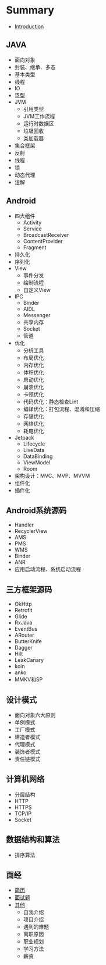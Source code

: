 # Summary

* [Introduction](README.md)

## JAVA
* 面向对象
* 封装、继承、多态
* 基本类型
* 线程
* IO
* 泛型
* JVM
    * 引用类型
    * JVM工作流程
    * 运行时数据区
    * 垃圾回收
    * 类加载器
* 集合框架
* 反射
* 线程
* 锁
* 动态代理
* 注解

## Android
* 四大组件
    * Activity
    * Service
    * BroadcastReceiver
    * ContentProvider
    * Fragment
* 持久化
* 序列化
* View
    * 事件分发
    * 绘制流程
    * 自定义View
* IPC
    * Binder
    * AIDL
    * Messenger
    * 共享内存
    * Socket
    * 管道
* 优化
    * 分析工具
    * 布局优化
    * 内存优化
    * 体积优化
    * 启动优化
    * 崩溃优化
    * 卡顿优化
    * 代码优化：静态检查Lint
    * 编译优化：打包流程、混淆和压缩
    * 存储优化
    * 网络优化
    * 耗电优化
* Jetpack
    * Lifecycle
    * LiveData
    * DataBinding
    * ViewModel
    * Room
* 架构设计：MVC、MVP、MVVM
* 组件化
* 插件化

## Android系统源码
* Handler
* RecyclerView
* AMS
* PMS
* WMS
* Binder
* ANR
* 应用启动流程、系统启动流程

## 三方框架源码
* OkHttp
* Retrofit
* Glide
* RxJava
* EventBus
* ARouter
* ButterKnife
* Dagger
* Hilt
* LeakCanary
* koin
* anko
* MMKV和SP

## 设计模式
* 面向对象六大原则
* 单例模式
* 工厂模式
* 建造者模式
* 代理模式
* 装饰者模式
* 责任链模式

## 计算机网络
* 分层结构
* HTTP
* HTTPS
* TCP/IP
* Socket

## 数据结构和算法
* 排序算法

## 面经
* [简历](./面经/简历.md)
* [面试题](./面经/面试题.md)
* [其他](./面经/其他.md)
    * 自我介绍
    * 项目介绍
    * 遇到的难题
    * 离职原因
    * 职业规划
    * 学习方法
    * 薪资


